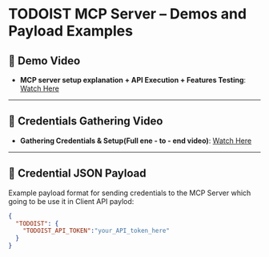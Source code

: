 # TODOIST MCP Server – Demos and Payload Examples

## 🎥 Demo Video
- **MCP server setup explanation + API Execution + Features Testing**: [Watch Here](https://drive.google.com/drive/folders/17zbFX6Fw85evWqmiq7tdUT10mEQHDZSB)

---

## 🎥 Credentials Gathering Video
- **Gathering Credentials & Setup(Full ene - to - end video)**: [Watch Here](https://drive.google.com/drive/folders/17zbFX6Fw85evWqmiq7tdUT10mEQHDZSB)

---

## 🔐 Credential JSON Payload
Example payload format for sending credentials to the MCP Server which going to be use it in Client API paylod:
```json
{
  "TODOIST": {
    "TODOIST_API_TOKEN":"your_API_token_here"
  }
}
